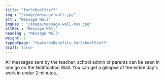 ```yaml
---
title: "forSchoolStaff"
img : "/image/message-wall.jpg" 
alt : "Message Wall"
imgRes : "/image/message-wall-res.jpg"
altRes : "Message Wall"
heading : "Message Wall"  
weight: 2
typeofpage: "featuresBenefits_forSchoolStaff"
draft: false
---
```


All messages sent by the teacher, school admin or parents can be seen in one go on the Notification Wall. You can get a glimpse of the entire day's work in under 2 minutes.
